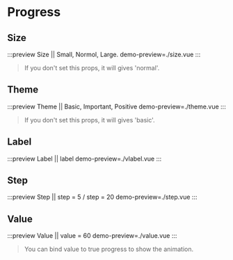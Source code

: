 # Progress

## Size

:::preview Size || Small, Normol, Large.
demo-preview=./size.vue
:::

> If you don't set this props, it will gives 'normal'.

## Theme

:::preview Theme || Basic, Important, Positive
demo-preview=./theme.vue
:::
> If you don't set this props, it will gives 'basic'.

## Label

:::preview Label || label
demo-preview=./vlabel.vue
:::

## Step

:::preview Step || step = 5 / step = 20
demo-preview=./step.vue
:::

## Value

:::preview Value || value = 60
demo-preview=./value.vue
:::
> You can bind value to true progress to show the animation.